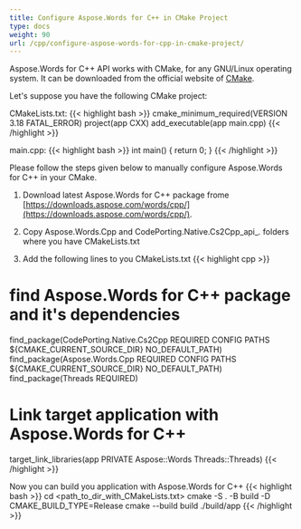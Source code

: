 ```yaml
---
title: Configure Aspose.Words for C++ in CMake Project
type: docs
weight: 90
url: /cpp/configure-aspose-words-for-cpp-in-cmake-project/
---
```


Aspose.Words for C++ API works with CMake, for any GNU/Linux operating system. It can be downloaded from the official website of [CMake](https://cmake.org/download/).

Let's suppose you have the following CMake project:

CMakeLists.txt:
{{< highlight bash >}}
cmake_minimum_required(VERSION 3.18 FATAL_ERROR)
project(app CXX)
add_executable(app main.cpp)
{{< /highlight >}}

main.cpp:
{{< highlight bash >}}
int main()
{
    return 0;
}
{{< /highlight >}}

Please follow the steps given below to manually configure Aspose.Words for C++ in your CMake.

1. Download latest Aspose.Words for C++ package frome [https://downloads.aspose.com/words/cpp/](https://downloads.aspose.com/words/cpp/).

2. Copy Aspose.Words.Cpp and CodePorting.Native.Cs2Cpp_api_*.* folders where you have CMakeLists.txt

3. Add the following lines to you CMakeLists.txt
{{< highlight cpp >}}
# find Aspose.Words for C++ package and it's dependencies
find_package(CodePorting.Native.Cs2Cpp REQUIRED CONFIG PATHS ${CMAKE_CURRENT_SOURCE_DIR} NO_DEFAULT_PATH)
find_package(Aspose.Words.Cpp REQUIRED CONFIG PATHS ${CMAKE_CURRENT_SOURCE_DIR} NO_DEFAULT_PATH)
find_package(Threads REQUIRED)

# Link target application with Aspose.Words for C++
target_link_libraries(app PRIVATE Aspose::Words Threads::Threads)
{{< /highlight >}} 

Now you can build you application with Aspose.Words for C++
{{< highlight bash >}}
cd <path_to_dir_with_CMakeLists.txt>
cmake -S . -B build -D CMAKE_BUILD_TYPE=Release
cmake --build build
./build/app
{{< /highlight >}}
